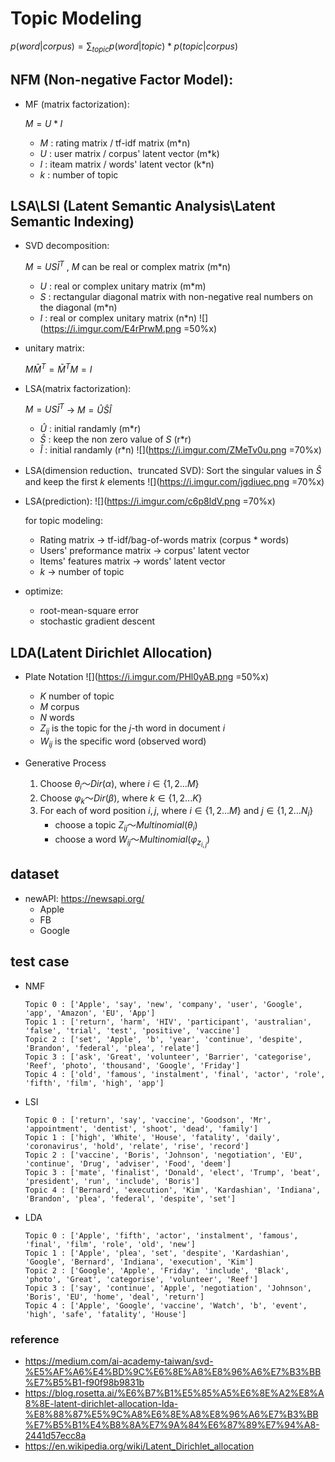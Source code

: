 # Topic Modeling
$p(word|corpus) = \sum_{topic}p(word|topic)*p(topic|corpus)$
## NFM (Non-negative Factor Model):
* MF (matrix factorization):

    $M = U*I$
    * $M$ : rating matrix / tf-idf matrix (m*n)
    * $U$ : user matrix / corpus' latent vector (m*k)
    * $I$ : iteam matrix / words' latent vector (k*n)
    * $k$ : number of topic

## LSA\LSI (Latent Semantic Analysis\Latent Semantic Indexing)
* SVD decomposition: 

    $M = U S \bar{I}^T$ , $M$ can be real or complex matrix (m*n)
    * $U$ : real or complex unitary matrix (m*m)
    * $S$ :  rectangular diagonal matrix with non-negative real numbers on the diagonal (m*n)
    * $I$ : real or complex unitary matrix (n*n)
    ![](https://i.imgur.com/E4rPrwM.png =50%x)

* unitary matrix:

    $M\bar{M}^T = \bar{M}^TM = I$

* LSA(matrix factorization):

    $M = U S \bar{I}^T$ -> $M = \hat{U} \hat{S} \hat{I}$ 
    
    * $\hat{U}$ : initial randamly (m*r)
    * $\hat{S}$ : keep the non zero value of $S$ (r*r)
    * $\hat{I}$ : initial randamly (r*n)
    ![](https://i.imgur.com/ZMeTv0u.png =70%x)

* LSA(dimension reduction、truncated SVD):
    Sort the singular values in $\hat{S}$ and keep the first $k$ elements
    ![](https://i.imgur.com/jgdiuec.png =70%x)
    
* LSA(prediction):
    ![](https://i.imgur.com/c6p8ldV.png =70%x)
    
    for topic modeling:
    * Rating matrix -> tf-idf/bag-of-words matrix (corpus * words)
    * Users' preformance matrix -> corpus' latent vector
    * Items' features matrix -> words' latent vector
    * $k$ -> number of topic

* optimize:
    * root-mean-square error
    * stochastic gradient descent

## LDA(Latent Dirichlet Allocation)
* Plate Notation
    ![](https://i.imgur.com/PHl0yAB.png =50%x)
    * $K$ number of topic
    * $M$ corpus
    * $N$ words
    * $Z_{ij}$ is the topic for the $j$-th word in document $i$
    * $W_{ij}$ is the specific word (observed word)

* Generative Process
    1. Choose $θ_i〜Dir(\alpha)$, where $i \in \{1,2 ... M\}$
    2. Choose $φ_k〜Dir(\beta)$, where $k \in \{1,2 ... K\}$
    3. For each of word position $i,j$, where $i \in \{1,2 ... M\}$ and $j \in \{1,2 ... N_i\}$
        * choose a topic $Z_{ij}〜Multinomial(θ_i)$
        * choose a word $W_{ij}〜Multinomial(φ_{z_{i,j}})$

## dataset
* newAPI: https://newsapi.org/
    * Apple
    * FB
    * Google

## test case
* NMF
    ```
    Topic 0 : ['Apple', 'say', 'new', 'company', 'user', 'Google', 'app', 'Amazon', 'EU', 'App']
    Topic 1 : ['return', 'harm', 'HIV', 'participant', 'australian', 'false', 'trial', 'test', 'positive', 'vaccine']
    Topic 2 : ['set', 'Apple', 'b', 'year', 'continue', 'despite', 'Brandon', 'federal', 'plea', 'relate']
    Topic 3 : ['ask', 'Great', 'volunteer', 'Barrier', 'categorise', 'Reef', 'photo', 'thousand', 'Google', 'Friday']
    Topic 4 : ['old', 'famous', 'instalment', 'final', 'actor', 'role', 'fifth', 'film', 'high', 'app']
    ```
* LSI
    ```
    Topic 0 : ['return', 'say', 'vaccine', 'Goodson', 'Mr', 'appointment', 'dentist', 'shoot', 'dead', 'family']
    Topic 1 : ['high', 'White', 'House', 'fatality', 'daily', 'coronavirus', 'hold', 'relate', 'rise', 'record']
    Topic 2 : ['vaccine', 'Boris', 'Johnson', 'negotiation', 'EU', 'continue', 'Drug', 'adviser', 'Food', 'deem']
    Topic 3 : ['mate', 'finalist', 'Donald', 'elect', 'Trump', 'beat', 'president', 'run', 'include', 'Boris']
    Topic 4 : ['Bernard', 'execution', 'Kim', 'Kardashian', 'Indiana', 'Brandon', 'plea', 'federal', 'despite', 'set']
    ```
* LDA
    ```
    Topic 0 : ['Apple', 'fifth', 'actor', 'instalment', 'famous', 'final', 'film', 'role', 'old', 'new']
    Topic 1 : ['Apple', 'plea', 'set', 'despite', 'Kardashian', 'Google', 'Bernard', 'Indiana', 'execution', 'Kim']
    Topic 2 : ['Google', 'Apple', 'Friday', 'include', 'Black', 'photo', 'Great', 'categorise', 'volunteer', 'Reef']
    Topic 3 : ['say', 'continue', 'Apple', 'negotiation', 'Johnson', 'Boris', 'EU', 'home', 'deal', 'return']
    Topic 4 : ['Apple', 'Google', 'vaccine', 'Watch', 'b', 'event', 'high', 'safe', 'fatality', 'House']
    ```


### reference
* https://medium.com/ai-academy-taiwan/svd-%E5%AF%A6%E4%BD%9C%E6%8E%A8%E8%96%A6%E7%B3%BB%E7%B5%B1-f90f98b9831b
* https://blog.rosetta.ai/%E6%B7%B1%E5%85%A5%E6%8E%A2%E8%A8%8E-latent-dirichlet-allocation-lda-%E8%88%87%E5%9C%A8%E6%8E%A8%E8%96%A6%E7%B3%BB%E7%B5%B1%E4%B8%8A%E7%9A%84%E6%87%89%E7%94%A8-2441d57ecc8a
* https://en.wikipedia.org/wiki/Latent_Dirichlet_allocation